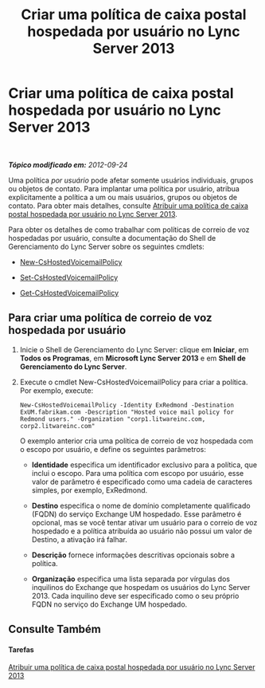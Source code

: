 ﻿---
title: Criar uma política de caixa postal hospedada por usuário no Lync Server 2013
TOCTitle: Criar uma política de caixa postal hospedada por usuário no Lync Server 2013
ms:assetid: 39018a7c-e0c3-46a2-be4e-05604ec67a50
ms:mtpsurl: https://technet.microsoft.com/pt-br/library/Gg425867(v=OCS.15)
ms:contentKeyID: 49306404
ms.date: 05/19/2016
mtps_version: v=OCS.15
ms.translationtype: HT
---

# Criar uma política de caixa postal hospedada por usuário no Lync Server 2013

 

_**Tópico modificado em:** 2012-09-24_

Uma política *por usuário* pode afetar somente usuários individuais, grupos ou objetos de contato. Para implantar uma política por usuário, atribua explicitamente a política a um ou mais usuários, grupos ou objetos de contato. Para obter mais detalhes, consulte [Atribuir uma política de caixa postal hospedada por usuário no Lync Server 2013](lync-server-2013-assign-a-per-user-hosted-voice-mail-policy.md).

Para obter os detalhes de como trabalhar com políticas de correio de voz hospedadas por usuário, consulte a documentação do Shell de Gerenciamento do Lync Server sobre os seguintes cmdlets:

  - [New-CsHostedVoicemailPolicy](new-cshostedvoicemailpolicy.md)

  - [Set-CsHostedVoicemailPolicy](set-cshostedvoicemailpolicy.md)

  - [Get-CsHostedVoicemailPolicy](get-cshostedvoicemailpolicy.md)

## Para criar uma política de correio de voz hospedada por usuário

1.  Inicie o Shell de Gerenciamento do Lync Server: clique em **Iniciar**, em **Todos os Programas**, em **Microsoft Lync Server 2013** e em **Shell de Gerenciamento do Lync Server**.

2.  Execute o cmdlet New-CsHostedVoicemailPolicy para criar a política. Por exemplo, execute:
    
        New-CsHostedVoicemailPolicy -Identity ExRedmond -Destination ExUM.fabrikam.com -Description "Hosted voice mail policy for Redmond users." -Organization "corp1.litwareinc.com, corp2.litwareinc.com"
    
    O exemplo anterior cria uma política de correio de voz hospedada com o escopo por usuário, e define os seguintes parâmetros:
    
      - **Identidade** especifica um identificador exclusivo para a política, que inclui o escopo. Para uma política com escopo por usuário, esse valor de parâmetro é especificado como uma cadeia de caracteres simples, por exemplo, ExRedmond.
    
      - **Destino** especifica o nome de domínio completamente qualificado (FQDN) do serviço Exchange UM hospedado. Esse parâmetro é opcional, mas se você tentar ativar um usuário para o correio de voz hospedado e a política atribuída ao usuário não possui um valor de Destino, a ativação irá falhar.
    
      - **Descrição** fornece informações descritivas opcionais sobre a política.
    
      - **Organização** especifica uma lista separada por vírgulas dos inquilinos do Exchange que hospedam os usuários do Lync Server 2013. Cada inquilino deve ser especificado como o seu próprio FQDN no serviço do Exchange UM hospedado.

## Consulte Também

#### Tarefas

[Atribuir uma política de caixa postal hospedada por usuário no Lync Server 2013](lync-server-2013-assign-a-per-user-hosted-voice-mail-policy.md)

